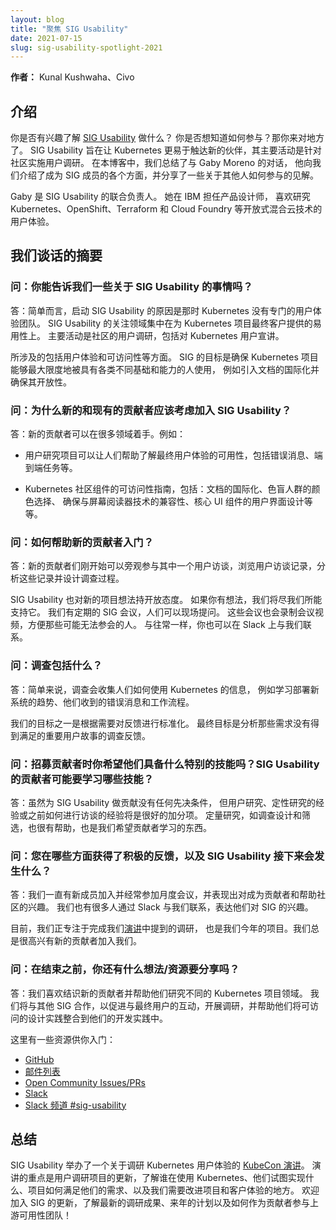```yaml
---
layout: blog
title: "聚焦 SIG Usability"
date: 2021-07-15
slug: sig-usability-spotlight-2021
---
```

<!--
layout: blog
title: "Spotlight on SIG Usability"
date: 2021-07-15
slug: sig-usability-spotlight-2021
-->

<!--
**Author:** Kunal Kushwaha, Civo
-->
**作者：** Kunal Kushwaha、Civo

<!--
## Introduction
-->
## 介绍

<!--
Are you interested in learning about what [SIG Usability](https://github.com/kubernetes/community/tree/master/sig-usability) does 
and how you can get involved? Well, you're at the right place.
SIG Usability is all about making Kubernetes more accessible to new folks, and its main activity is conducting user research for the community.
In this blog, we have summarized our conversation with [Gaby Moreno](https://twitter.com/morengab),
who walks us through the various aspects of being a part of the SIG and shares some insights about how others can get involved.
-->
你是否有兴趣了解 [SIG Usability](https://github.com/kubernetes/community/tree/master/sig-usability) 做什么？
你是否想知道如何参与？那你来对地方了。
SIG Usability 旨在让 Kubernetes 更易于触达新的伙伴，其主要活动是针对社区实施用户调研。
在本博客中，我们总结了与 Gaby Moreno 的对话，
他向我们介绍了成为 SIG 成员的各个方面，并分享了一些关于其他人如何参与的见解。

<!--
Gaby is a co-lead for SIG Usability.
She works as a Product Designer at IBM and enjoys working on the user experience of open, 
hybrid cloud technologies like Kubernetes, OpenShift, Terraform, and Cloud Foundry.
-->
Gaby 是 SIG Usability 的联合负责人。
她在 IBM 担任产品设计师，
喜欢研究 Kubernetes、OpenShift、Terraform 和 Cloud Foundry 等开放式混合云技术的用户体验。

<!--
## A summary of our conversation
-->
## 我们谈话的摘要

<!--
### Q. Could you tell us a little about what SIG Usability does?
-->
### 问：你能告诉我们一些关于 SIG Usability 的事情吗？

<!--
A. SIG Usability at a high level started because there was no dedicated user experience team for Kubernetes. 
The extent of SIG Usability is focussed on the end-client ease of use of the Kubernetes project. 
The main activity is user research for the community, which includes speaking to Kubernetes users.
-->
答：简单而言，启动 SIG Usability 的原因是那时 Kubernetes 没有专门的用户体验团队。
SIG Usability 的关注领域集中在为 Kubernetes 项目最终客户提供的易用性上。
主要活动是社区的用户调研，包括对 Kubernetes 用户宣讲。

<!--
This covers points like user experience and accessibility. 
The objectives of the SIG are to guarantee that the Kubernetes project is maximally usable by people of a wide range of foundations and capacities,
such as incorporating internationalization and ensuring the openness of documentation.
-->
所涉及的包括用户体验和可访问性等方面。
SIG 的目标是确保 Kubernetes 项目能够最大限度地被具有各类不同基础和能力的人使用，
例如引入文档的国际化并确保其开放性。

<!--
### Q. Why should new and existing contributors consider joining SIG Usability?
-->
### 问：为什么新的和现有的贡献者应该考虑加入 SIG Usability？

<!--
A. There are plenty of territories where new contributors can begin. For example:
-->
答：新的贡献者可以在很多领域着手。例如：
<!--
- User research projects, where people can help understand the usability of the end-user experiences, including error messages, end-to-end tasks, etc.
-->
- 用户研究项目可以让人们帮助了解最终用户体验的可用性，包括错误消息、端到端任务等。
<!--
- Accessibility guidelines for Kubernetes community artifacts, examples include: 
internationalization of documentation, color choices for people with color blindness, ensuring compatibility with screen reader technology,
 user interface design for core components with user interfaces, and more.
-->
- Kubernetes 社区组件的可访问性指南，包括：文档的国际化、色盲人群的颜色选择、
  确保与屏幕阅读器技术的兼容性、核心 UI 组件的用户界面设计等等。

<!--
### Q. What do you do to help new contributors get started?
-->
### 问：如何帮助新的贡献者入门？

<!--
A. New contributors can get started by shadowing one of the user interviews, going through user interview transcripts, analyzing them, and designing surveys.
-->
答：新的贡献者们刚开始可以旁观参与其中一个用户访谈，浏览用户访谈记录，分析这些记录并设计调查过程。

<!--
SIG Usability is also open to new project ideas. 
If you have an idea, we’ll do what we can to support it. 
There are regular SIG Meetings where people can ask their questions live. 
These meetings are also recorded for those who may not be able to attend.
 As always, you can reach out to us on Slack as well.
-->
SIG Usability 也对新的项目想法持开放态度。
如果你有想法，我们将尽我们所能支持它。
我们有定期的 SIG 会议，人们可以现场提问。
这些会议也会录制会议视频，方便那些可能无法参会的人。
与往常一样，你也可以在 Slack 上与我们联系。

<!--
### Q. What does the survey include?
-->
### 问：调查包括什么？

<!--
A. In simple terms, the survey gathers information about how people use Kubernetes, 
such as trends in learning to deploy a new system, error messages they receive, and workflows.
-->
答：简单来说，调查会收集人们如何使用 Kubernetes 的信息，
例如学习部署新系统的趋势、他们收到的错误消息和工作流程。

<!--
One of our goals is to standardize the responses accordingly.
The ultimate goal is to analyze survey responses for important user stories whose needs aren't being met.
-->
我们的目标之一是根据需要对反馈进行标准化。
最终目标是分析那些需求没有得到满足的重要用户故事的调查反馈。

<!--
### Q. Are there any particular skills you’d like to recruit for? What skills are contributors to SIG Usability likely to learn?
-->
### 问：招募贡献者时你希望他们具备什么特别的技能吗？SIG Usability 的贡献者可能要学习哪些技能？

<!--
A. Although contributing to SIG Usability does not have any pre-requisites as such, 
experience with user research, qualitative research, or prior experience with how to conduct an interview would be great plus points. 
Quantitative research, like survey design and screening, is also helpful and something that we expect contributors to learn.
-->
答：虽然为 SIG Usability 做贡献没有任何先决条件，
但用户研究、定性研究的经验或之前如何进行访谈的经验将是很好的加分项。
定量研究，如调查设计和筛选，也很有帮助，也是我们希望贡献者学习的东西。

<!--
### Q. What are you getting positive feedback on, and what’s coming up next for SIG Usability?
-->
### 问：您在哪些方面获得了积极的反馈，以及 SIG Usability 接下来会发生什么？

<!--
A. We have had new members joining and coming to monthly meetings regularly and showing interests in becoming a contributor and helping the community. 
We have also had a lot of people reach out to us via Slack showcasing their interest in the SIG.
-->
答：我们一直有新成员加入并经常参加月度会议，并表现出对成为贡献者和帮助社区的兴趣。
我们也有很多人通过 Slack 与我们联系，表达他们对 SIG 的兴趣。

<!--
Currently, we are focused on finishing the study mentioned in our [talk](https://www.youtube.com/watch?v=Byn0N_ZstE0), 
also our project for this year. We are always happy to have new contributors join us.
-->
目前，我们正专注于完成我们[演讲](https://www.youtube.com/watch?v=Byn0N_ZstE0)中提到的调研，
也是我们今年的项目。我们总是很高兴有新的贡献者加入我们。

<!--
### Q: Any closing thoughts/resources you’d like to share?
-->
### 问：在结束之前，你还有什么想法/资源要分享吗？

<!--
A. We love meeting new contributors and assisting them in investigating different Kubernetes project spaces. 
We will work with and team up with other SIGs to facilitate engaging with end-users, running studies, 
and help them integrate accessible design practices into their development practices.
-->
答：我们喜欢结识新的贡献者并帮助他们研究不同的 Kubernetes 项目领域。
我们将与其他 SIG 合作，以促进与最终用户的互动，开展调研，并帮助他们将可访问的设计实践整合到他们的开发实践中。

<!--
Here are some resources for you to get started:
- [GitHub](https://github.com/kubernetes/community/tree/master/sig-usability)
- [Mailing list](https://groups.google.com/g/kubernetes-sig-usability)
- [Open Community Issues/PRs](https://github.com/kubernetes/community/labels/sig%2Fusability)
- [Slack](https://slack.k8s.io/)
- [Slack channel #sig-usability](https://kubernetes.slack.com/archives/CLC5EF63T)
-->
这里有一些资源供你入门：
- [GitHub](https://github.com/kubernetes/community/tree/master/sig-usability)
- [邮件列表](https://groups.google.com/g/kubernetes-sig-usability)
- [Open Community Issues/PRs](https://github.com/kubernetes/community/labels/sig%2Fusability)
- [Slack](https://slack.k8s.io/)
- [Slack 频道 #sig-usability](https://kubernetes.slack.com/archives/CLC5EF63T)

<!--
## Wrap Up
-->
## 总结

<!--
SIG Usability hosted a [KubeCon talk](https://www.youtube.com/watch?v=Byn0N_ZstE0) about studying Kubernetes users' experiences. 
The talk focuses on updates to the user study projects, understanding who is using Kubernetes, 
what they are trying to achieve, how the project is addressing their needs, and where we need to improve the project and the client experience. 
Join the SIG's update to find out about the most recent research results, 
what the plans are for the forthcoming year, and how to get involved in the upstream usability team as a contributor!
-->
SIG Usability 举办了一个关于调研 Kubernetes 用户体验的 [KubeCon 演讲](https://www.youtube.com/watch?v=Byn0N_ZstE0)。
演讲的重点是用户调研项目的更新，了解谁在使用 Kubernetes、他们试图实现什么、项目如何满足他们的需求、以及我们需要改进项目和客户体验的地方。
欢迎加入 SIG 的更新，了解最新的调研成果、来年的计划以及如何作为贡献者参与上游可用性团队！

